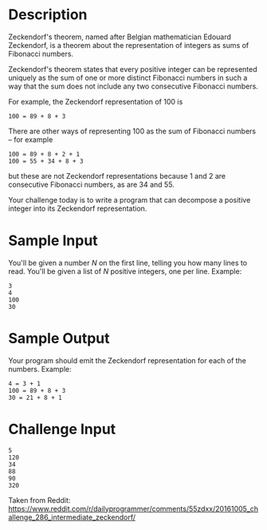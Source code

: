 # Description

Zeckendorf's theorem, named after Belgian mathematician Edouard Zeckendorf, is a theorem about the representation of integers as sums of Fibonacci numbers.

Zeckendorf's theorem states that every positive integer can be represented uniquely as the sum of one or more distinct Fibonacci numbers in such a way that the sum does not include any two consecutive Fibonacci numbers. 

For example, the Zeckendorf representation of 100 is

    100 = 89 + 8 + 3

There are other ways of representing 100 as the sum of Fibonacci numbers – for example

    100 = 89 + 8 + 2 + 1
    100 = 55 + 34 + 8 + 3

but these are not Zeckendorf representations because 1 and 2 are consecutive Fibonacci numbers, as are 34 and 55.

Your challenge today is to write a program that can decompose a positive integer into its Zeckendorf representation.

# Sample Input

You'll be given a number *N* on the first line, telling you how many lines to read. You'll be given a list of *N* positive integers, one per line. Example:

    3
    4
    100
    30

# Sample Output

Your program should emit the Zeckendorf representation for each of the numbers. Example:

    4 = 3 + 1
    100 = 89 + 8 + 3 
    30 = 21 + 8 + 1

# Challenge Input

    5
    120
    34
    88
    90
    320



Taken from Reddit: https://www.reddit.com/r/dailyprogrammer/comments/55zdxx/20161005_challenge_286_intermediate_zeckendorf/